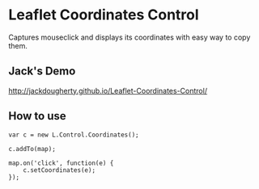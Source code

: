 Leaflet Coordinates Control
===========================
Captures mouseclick and displays its coordinates with easy way to copy them.

Jack's Demo
----
http://jackdougherty.github.io/Leaflet-Coordinates-Control/

How to use
----------
	var c = new L.Control.Coordinates();

	c.addTo(map);

	map.on('click', function(e) {
		c.setCoordinates(e);
	});
